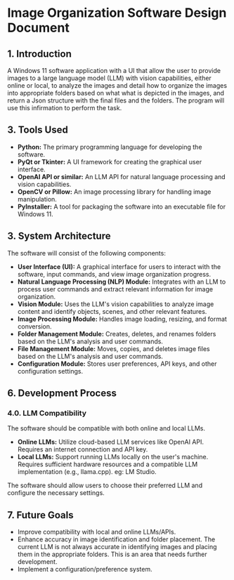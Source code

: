 # Image Organization Software Design Document

## 1. Introduction

A Windows 11 software application with a UI that allow the user to provide images to a large language model (LLM) with vision capabilities, either online or local, to analyze the images and detail how to organize the images into appropriate folders based on what what is depicted in the images, and return a Json structure with the final files and the folders. The program will use this infirmation to perform the task.

## 3. Tools Used

*   **Python:** The primary programming language for developing the software.
*   **PyQt or Tkinter:** A UI framework for creating the graphical user interface.
*   **OpenAI API or similar:** An LLM API for natural language processing and vision capabilities.
*   **OpenCV or Pillow:** An image processing library for handling image manipulation.
*   **PyInstaller:** A tool for packaging the software into an executable file for Windows 11.

## 3. System Architecture

The software will consist of the following components:

*   **User Interface (UI):** A graphical interface for users to interact with the software, input commands, and view image organization progress.
*   **Natural Language Processing (NLP) Module:** Integrates with an LLM to process user commands and extract relevant information for image organization.
*   **Vision Module:** Uses the LLM's vision capabilities to analyze image content and identify objects, scenes, and other relevant features.
*   **Image Processing Module:** Handles image loading, resizing, and format conversion.
*   **Folder Management Module:** Creates, deletes, and renames folders based on the LLM's analysis and user commands.
*   **File Management Module:** Moves, copies, and deletes image files based on the LLM's analysis and user commands.
*   **Configuration Module:** Stores user preferences, API keys, and other configuration settings.

## 6. Development Process

### 4.0. LLM Compatibility

The software should be compatible with both online and local LLMs.

*   **Online LLMs:** Utilize cloud-based LLM services like OpenAI API. Requires an internet connection and API key.
*   **Local LLMs:** Support running LLMs locally on the user's machine. Requires sufficient hardware resources and a compatible LLM implementation (e.g., llama.cpp). eg: LM Studio.

The software should allow users to choose their preferred LLM and configure the necessary settings.

## 7. Future Goals

*   Improve compatibility with local and online LLMs/APIs.
*   Enhance accuracy in image identification and folder placement.
    The current LLM is not always accurate in identifying images and placing them in the appropriate folders. This is an area that needs further development.
*   Implement a configuration/preference system.